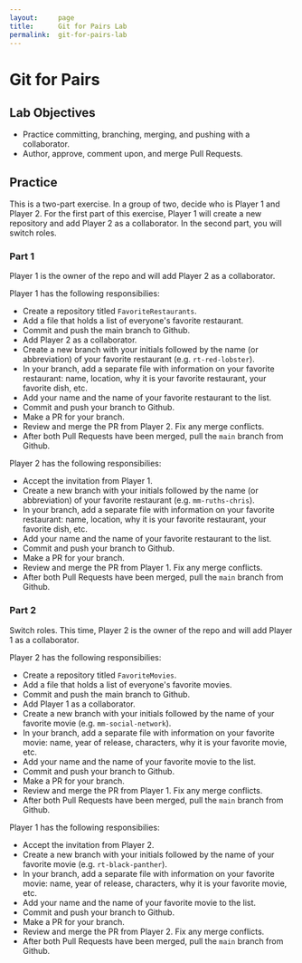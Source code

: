 ```yaml
---
layout:     page
title:      Git for Pairs Lab
permalink:  git-for-pairs-lab
---
```


# Git for Pairs

## Lab Objectives
  * Practice committing, branching, merging, and pushing with a collaborator.
  * Author, approve, comment upon, and merge Pull Requests.

## Practice

This is a two-part exercise. In a group of two, decide who is Player 1 and Player 2. For the first part of this exercise, Player 1 will create a new repository and add Player 2 as a collaborator. In the second part, you will switch roles.

### Part 1

Player 1 is the owner of the repo and will add Player 2 as a collaborator.

Player 1 has the following responsibilies:
  * Create a repository titled `FavoriteRestaurants`.
  * Add a file that holds a list of everyone's favorite restaurant.
  * Commit and push the main branch to Github.
  * Add Player 2 as a collaborator.
  * Create a new branch with your initials followed by the name (or abbreviation) of your favorite restaurant (e.g. `rt-red-lobster`).
  * In your branch, add a separate file with information on your favorite restaurant: name, location, why it is your favorite restaurant, your favorite dish, etc.
  * Add your name and the name of your favorite restaurant to the list.
  * Commit and push your branch to Github.
  * Make a PR for your branch.
  * Review and merge the PR from Player 2. Fix any merge conflicts.
  * After both Pull Requests have been merged, pull the `main` branch from Github.

Player 2 has the following responsibilies:
  * Accept the invitation from Player 1.
  * Create a new branch with your initials followed by the name (or abbreviation) of your favorite restaurant (e.g. `mm-ruths-chris`).
  * In your branch, add a separate file with information on your favorite restaurant: name, location, why it is your favorite restaurant, your favorite dish, etc.
  * Add your name and the name of your favorite restaurant to the list.
  * Commit and push your branch to Github.
  * Make a PR for your branch.
  * Review and merge the PR from Player 1. Fix any merge conflicts.
  * After both Pull Requests have been merged, pull the `main` branch from Github.

### Part 2

Switch roles. This time, Player 2 is the owner of the repo and will add Player 1 as a collaborator.

Player 2 has the following responsibilies:
  * Create a repository titled `FavoriteMovies`.
  * Add a file that holds a list of everyone's favorite movies.
  * Commit and push the main branch to Github.
  * Add Player 1 as a collaborator.
  * Create a new branch with your initials followed by the name of your favorite movie (e.g. `mm-social-network`).
  * In your branch, add a separate file with information on your favorite movie: name, year of release, characters, why it is your favorite movie, etc.
  * Add your name and the name of your favorite movie to the list.
  * Commit and push your branch to Github.
  * Make a PR for your branch.
  * Review and merge the PR from Player 1. Fix any merge conflicts.
  * After both Pull Requests have been merged, pull the `main` branch from Github.

Player 1 has the following responsibilies:
  * Accept the invitation from Player 2.
  * Create a new branch with your initials followed by the name of your favorite movie (e.g. `rt-black-panther`).
  * In your branch, add a separate file with information on your favorite movie: name, year of release, characters, why it is your favorite movie, etc.
  * Add your name and the name of your favorite movie to the list.
  * Commit and push your branch to Github.
  * Make a PR for your branch.
  * Review and merge the PR from Player 2. Fix any merge conflicts.
  * After both Pull Requests have been merged, pull the `main` branch from Github.
